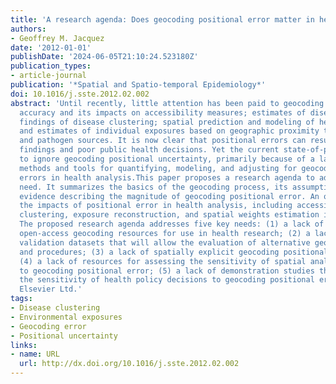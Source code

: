 ```yaml
---
title: 'A research agenda: Does geocoding positional error matter in health GIS studies?'
authors:
- Geoffrey M. Jacquez
date: '2012-01-01'
publishDate: '2024-06-05T21:10:24.523180Z'
publication_types:
- article-journal
publication: '*Spatial and Spatio-temporal Epidemiology*'
doi: 10.1016/j.sste.2012.02.002
abstract: 'Until recently, little attention has been paid to geocoding positional
  accuracy and its impacts on accessibility measures; estimates of disease rates;
  findings of disease clustering; spatial prediction and modeling of health outcomes;
  and estimates of individual exposures based on geographic proximity to pollutant
  and pathogen sources. It is now clear that positional errors can result in flawed
  findings and poor public health decisions. Yet the current state-of-practice is
  to ignore geocoding positional uncertainty, primarily because of a lack of theory,
  methods and tools for quantifying, modeling, and adjusting for geocoding positional
  errors in health analysis.This paper proposes a research agenda to address this
  need. It summarizes the basics of the geocoding process, its assumptions, and empirical
  evidence describing the magnitude of geocoding positional error. An overview of
  the impacts of positional error in health analysis, including accessibility, disease
  clustering, exposure reconstruction, and spatial weights estimation is presented.
  The proposed research agenda addresses five key needs: (1) a lack of standardized,
  open-access geocoding resources for use in health research; (2) a lack of geocoding
  validation datasets that will allow the evaluation of alternative geocoding engines
  and procedures; (3) a lack of spatially explicit geocoding positional error models;
  (4) a lack of resources for assessing the sensitivity of spatial analysis results
  to geocoding positional error; (5) a lack of demonstration studies that illustrate
  the sensitivity of health policy decisions to geocoding positional error. © 2012
  Elsevier Ltd.'
tags:
- Disease clustering
- Environmental exposures
- Geocoding error
- Positional uncertainty
links:
- name: URL
  url: http://dx.doi.org/10.1016/j.sste.2012.02.002
---
```

